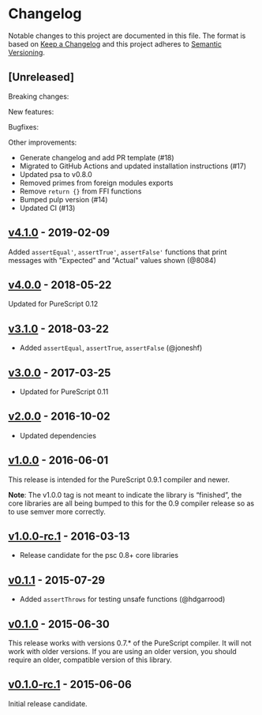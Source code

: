 # Changelog

Notable changes to this project are documented in this file. The format is based on [Keep a Changelog](https://keepachangelog.com/en/1.0.0/) and this project adheres to [Semantic Versioning](https://semver.org/spec/v2.0.0.html).

## [Unreleased]

Breaking changes:

New features:

Bugfixes:

Other improvements:
- Generate changelog and add PR template (#18)
- Migrated to GitHub Actions and updated installation instructions (#17)
- Updated psa to v0.8.0
- Removed primes from foreign modules exports
- Remove `return {}` from FFI functions
- Bumped pulp version (#14)
- Updated CI (#13)


## [v4.1.0](https://github.com/purescript/purescript-assert/releases/tag/v4.1.0) - 2019-02-09

Added `assertEqual'`, `assertTrue'`, `assertFalse'` functions that print messages with "Expected" and "Actual" values shown (@8084)

## [v4.0.0](https://github.com/purescript/purescript-assert/releases/tag/v4.0.0) - 2018-05-22

Updated for PureScript 0.12

## [v3.1.0](https://github.com/purescript/purescript-assert/releases/tag/v3.1.0) - 2018-03-22

- Added `assertEqual`, `assertTrue`, `assertFalse` (@joneshf)

## [v3.0.0](https://github.com/purescript/purescript-assert/releases/tag/v3.0.0) - 2017-03-25

- Updated for PureScript 0.11

## [v2.0.0](https://github.com/purescript/purescript-assert/releases/tag/v2.0.0) - 2016-10-02

- Updated dependencies

## [v1.0.0](https://github.com/purescript/purescript-assert/releases/tag/v1.0.0) - 2016-06-01

This release is intended for the PureScript 0.9.1 compiler and newer.

**Note**: The v1.0.0 tag is not meant to indicate the library is “finished”, the core libraries are all being bumped to this for the 0.9 compiler release so as to use semver more correctly.

## [v1.0.0-rc.1](https://github.com/purescript/purescript-assert/releases/tag/v1.0.0-rc.1) - 2016-03-13

- Release candidate for the psc 0.8+ core libraries

## [v0.1.1](https://github.com/purescript/purescript-assert/releases/tag/v0.1.1) - 2015-07-29

- Added `assertThrows` for testing unsafe functions (@hdgarrood)

## [v0.1.0](https://github.com/purescript/purescript-assert/releases/tag/v0.1.0) - 2015-06-30

This release works with versions 0.7.\* of the PureScript compiler. It will not work with older versions. If you are using an older version, you should require an older, compatible version of this library.

## [v0.1.0-rc.1](https://github.com/purescript/purescript-assert/releases/tag/v0.1.0-rc.1) - 2015-06-06

Initial release candidate.

